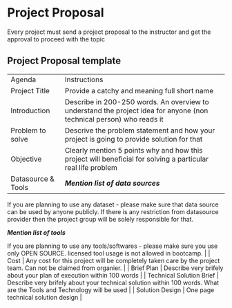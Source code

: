 # Project Proposal
Every project must send a project proposal to the instructor and get the approval to proceed with the topic

## Project Proposal template


|    |    |
|----|----|
| Agenda  |  Instructions  |
| Project Title | Provide a catchy and meaning full short name |
| Introduction   | Describe in 200-250 words. An overview to understand the project idea for anyone (non technical person) who reads it   |
| Problem to solve  | Descrive the problem statement and how your project is going to provide solution for that   |
| Objective | Clearly mention 5 points why and how this project will beneficial for solving a particular real life problem  |
| Datasource & Tools  |  ***Mention list of data sources*** 

If you are planning to use any dataset - please make sure that data source can be used by anyone publicly. If there is any restriction from datasource provider then the project group will be solely responsible for that. 

***Mention list of tools***

If you are planning to use any tools/softwares - please make sure you use only OPEN SOURCE. licensed tool usage is not allowed in bootcamp.   |
| Cost   | Any cost for this project will be completely taken care by the project team. Can not be claimed from organier.    |
| Brief Plan   | Describe very brifely about your plan of execution within 100 words   |
| Technical Solution Brief   |  Describe very brifely about your technical solution within 100 words. What are the Tools and Technology will be used   |
| Solution Design  |  One page technical solution design  |
